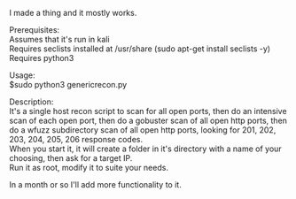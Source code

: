 I made a thing and it mostly works.  
  
Prerequisites:  
Assumes that it's run in kali  
Requires seclists installed at /usr/share (sudo apt-get install seclists -y)  
Requires python3  
  
Usage:  
$sudo python3 genericrecon.py  
  
Description:  
It's a single host recon script to scan for all open ports, then do an intensive scan of each open port, then do a gobuster scan of all open http ports, then do a wfuzz subdirectory scan of all open http ports, looking for 201, 202, 203, 204, 205, 206 response codes.  
When you start it, it will create a folder in it's directory with a name of your choosing, then ask for a target IP.  
Run it as root, modify it to suite your needs.  
  
In a month or so I'll add more functionality to it.  
